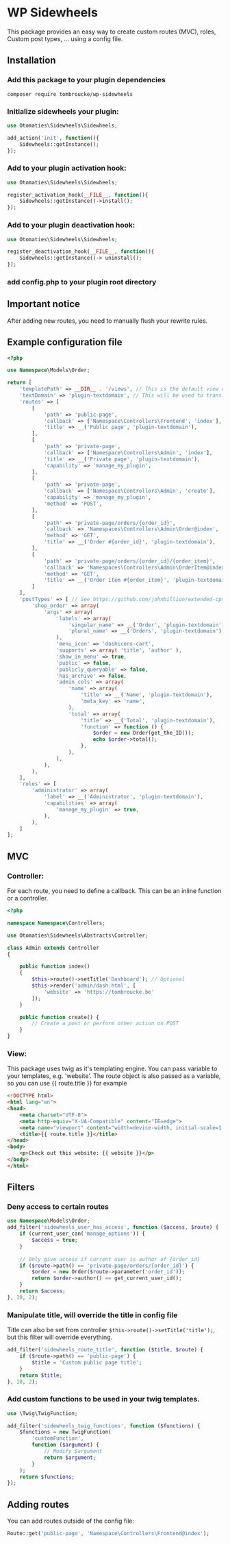 # WP Sidewheels

This package provides an easy way to create custom routes (MVC), roles, Custom post types, ... using a config file.

## Installation

### Add this package to your plugin dependencies

`composer require tombroucke/wp-sidewheels`

### Initialize sidewheels your plugin:

```php
use Otomaties\Sidewheels\Sidewheels;

add_action('init', function(){
	Sidewheels::getInstance();
});
```

### Add to your plugin activation hook:
```php
use Otomaties\Sidewheels\Sidewheels;

register_activation_hook(__FILE__, function(){
	Sidewheels::getInstance()->install();
});
```

### Add to your plugin deactivation hook:
```php
use Otomaties\Sidewheels\Sidewheels;

register_deactivation_hook(__FILE__, function(){
	Sidewheels::getInstance()-> uninstall();
});
```

### add config.php to your plugin root directory

## Important notice

After adding new routes, you need to manually flush your rewrite rules.

## Example configuration file

```php
<?php

use Namespace\Models\Order;

return [
    'templatePath' => __DIR__ . '/views', // This is the default view directory, so no need to define templatePath
    'textDomain' => 'plugin-textdomain', // This will be used to translate admin strings
    'routes' => [
        [
            'path' => 'public-page',
            'callback' => ['Namespace\Controllers\Frontend', 'index'], // Or 'Namespace\Controllers\Frontend@index'
            'title' => __('Public page', 'plugin-textdomain'),
        ],
        [
            'path' => 'private-page',
            'callback' => ['Namespace\Controllers\Admin', 'index'],
            'title' => __('Private page', 'plugin-textdomain'),
            'capability' => 'manage_my_plugin',
        ],
        [
            'path' => 'private-page',
            'callback' => ['Namespace\Controllers\Admin', 'create'],
            'capability' => 'manage_my_plugin',
            'method' => 'POST',
        ],
        [
            'path' => 'private-page/orders/{order_id}',
            'callback' => 'Namespaces\Controllers\Admin\Order@index',
            'method' => 'GET',
            'title' => __('Order #{order_id}', 'plugin-textdomain'),
        ],
        [
            'path' => 'private-page/orders/{order_id}/{order_item}',
            'callback' => 'Namespaces\Controllers\Admin\OrderItem@index',
            'method' => 'GET',
            'title' => __('Order item #{order_item}', 'plugin-textdomain'),
        ]
    ],
    'postTypes' => [ // See https://github.com/johnbillion/extended-cpts
        'shop_order' => array(
            'args' => array(
                'labels' => array(
                    'singular_name' => __('Order', 'plugin-textdomain'),
                    'plural_name' => __('Orders', 'plugin-textdomain'),
                ),
                'menu_icon' => 'dashicons-cart',
                'supports' => array( 'title', 'author' ),
                'show_in_menu' => true,
                'public' => false,
                'publicly_queryable' => false,
                'has_archive' => false,
                'admin_cols' => array(
                    'name' => array(
                        'title' => __('Name', 'plugin-textdomain'),
                        'meta_key' => 'name',
                    ),
                    'total' => array(
                        'title' => __('Total', 'plugin-textdomain'),
                        'function' => function () {
                            $order = new Order(get_the_ID());
                            echo $order->total();
                        },
                    ),
                ),
            ),
        ),
    ],
    'roles' => [
        'administrator' => array(
            'label' => __('Administrator', 'plugin-textdomain'),
            'capabilities' => array(
                'manage_my_plugin' => true,
            ),
        ),
    ]
];
```

## MVC


### Controller:
For each route, you need to define a callback. This can be an inline function or a controller. 

```php
<?php

namespace Namespace\Controllers;

use Otomaties\Sidewheels\Abstracts\Controller;

class Admin extends Controller
{

    public function index()
    {
        $this->route()->setTitle('Dashboard'); // Optional
        $this->render('admin/dash.html', [
            'website' => 'https://tombroucke.be'
        ]);
    }

    public function create() {
        // Create a post or perform other action on POST
    }
}

```

### View:

This package uses twig as it's templating engine. You can pass variable to your templates, e.g. 'website'. The route object is also passed as a variable, so you can use {{ route.title }} for example

``` html
<!DOCTYPE html>
<html lang="en">
<head>
	<meta charset="UTF-8">
	<meta http-equiv="X-UA-Compatible" content="IE=edge">
	<meta name="viewport" content="width=device-width, initial-scale=1.0">
	<title>{{ route.title }}</title>
</head>
<body>
	<p>Check out this website: {{ website }}</p>
</body>
</html>
```

## Filters

### Deny access to certain routes
```php
use Namespace\Models\Order;
add_filter('sidewheels_user_has_access', function ($access, $route) {
    if (current_user_can('manage_options')) {
        $access = true;
    }
    
    // Only give access if current user is author of {order_id}
    if ($route->path() == 'private-page/orders/{order_id}') {
        $order = new Order($route->parameter('order_id'));
        return $order->author() == get_current_user_id();
    }
    return $access;
}, 10, 2);
```

### Manipulate title, will override the title in config file

Title can also be set from controller `$this->route()->setTitle('title');`, but this filter will override everything.

```php
add_filter('sidewheels_route_title', function ($title, $route) {
    if ($route->path() == 'public-page') {
        $title = 'Custom public page title';
    }
    return $title;
}, 10, 2);
```

### Add custom functions to be used in your twig templates.
```php
use \Twig\TwigFunction;

add_filter('sidewheels_twig_functions', function ($functions) {
    $functions = new TwigFunction(
        'customFunction',
        function ($argument) {
            // Modify $argument
            return $argument;
        }
    );
    return $functions;
});
```

## Adding routes

You can add routes outside of the config file:

```php
Route::get('public-page', 'Namespace\Controllers\Frontend@index');
```